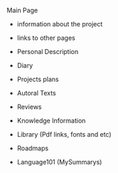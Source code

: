 Main Page
- information about the project
- links to other pages
 
 - Personal
  Description
  - Diary
  - Projects plans
  - Autoral Texts

 - Reviews
 
 - Knowledge
  Information
  - Library (Pdf links, fonts and etc)
  - Roadmaps 
  - Language101 (MySummarys)